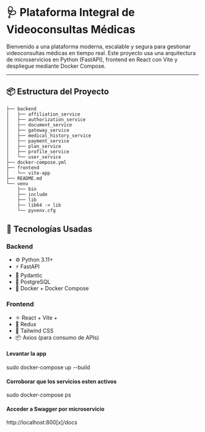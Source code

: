 # 🩺 Plataforma Integral de Videoconsultas Médicas

Bienvenido a una plataforma moderna, escalable y segura para gestionar videoconsultas médicas en tiempo real. Este proyecto usa una arquitectura de microservicios en Python (FastAPI), frontend en React con Vite y despliegue mediante Docker Compose.

---

## 📦 Estructura del Proyecto
```
├── backend
│   ├── affiliation_service
│   ├── authorization_service
│   ├── document_service
│   ├── gateway_service
│   ├── medical_history_service
│   ├── payment_service
│   ├── plan_service
│   ├── profile_service
│   └── user_service
├── docker-compose.yml
├── frontend
│   └── vite-app
├── README.md
└── venv
    ├── bin
    ├── include
    ├── lib
    ├── lib64 -> lib
    └── pyvenv.cfg
```
## 🚀 Tecnologías Usadas

### Backend
- ⚙️ Python 3.11+
- ⚡ FastAPI
- 🧪 Pydantic
- 🐘 PostgreSQL
- 🐳 Docker + Docker Compose

### Frontend
- ⚛️ React + Vite + 
- 🔄 Redux
- 🎨 Tailwind CSS
- 📦 Axios (para consumo de APIs)

#### Levantar la app

sudo docker-compose up --build

#### Corroborar que los servicios esten activos

sudo docker-compose ps

#### Acceder a Swagger por microservicio

http://localhost:800[x]/docs